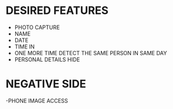 # DESIRED FEATURES
- PHOTO CAPTURE
- NAME
- DATE
- TIME IN
- ONE MORE TIME DETECT THE SAME PERSON IN SAME DAY
- PERSONAL DETAILS HIDE 

# NEGATIVE  SIDE
-PHONE IMAGE ACCESS

